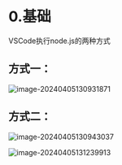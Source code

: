  #  0.基础

VSCode执行node.js的两种方式

## 方式一：

![image-20240405130931871](C:\Users\chunchun\AppData\Roaming\Typora\typora-user-images\image-20240405130931871.png)



## 方式二：

![image-20240405130943037](C:\Users\chunchun\AppData\Roaming\Typora\typora-user-images\image-20240405130943037.png)

![image-20240405131239913](C:\Users\chunchun\AppData\Roaming\Typora\typora-user-images\image-20240405131239913.png)